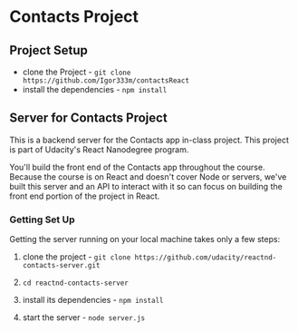 # Contacts Project

## Project Setup

* clone the Project - `git clone https://github.com/Igor333m/contactsReact`
* install the dependencies - `npm install`

## Server for Contacts Project

This is a backend server for the Contacts app in-class project. This project is part of Udacity's React Nanodegree program.

You'll build the front end of the Contacts app throughout the course. Because the course is on React and doesn't cover Node or servers, we've built this server and an API to interact with it so can focus on building the front end portion of the project in React.

### Getting Set Up

Getting the server running on your local machine takes only a few steps:

1. clone the project - `git clone https://github.com/udacity/reactnd-contacts-server.git`

2. `cd reactnd-contacts-server`

3. install its dependencies - `npm install`

4. start the server - `node server.js`